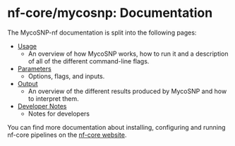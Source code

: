 # nf-core/mycosnp: Documentation

The MycoSNP-nf documentation is split into the following pages:

* [Usage](usage.md)
    * An overview of how MycoSNP works, how to run it and a description of all of the different command-line flags.
* [Parameters](params.md)
    * Options, flags, and inputs.
* [Output](output.md)
    * An overview of the different results produced by MycoSNP and how to interpret them.
* [Developer Notes](dev_notes.md)
    * Notes for developers

You can find more documentation about installing, configuring and running nf-core pipelines on the [nf-core website](https://nf-co.re).
